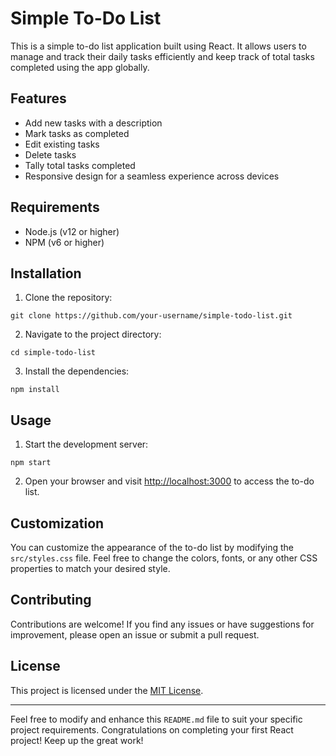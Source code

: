 # Simple To-Do List

This is a simple to-do list application built using React. It allows users to manage and track their daily tasks efficiently and keep track of total tasks completed using the app globally. 

## Features

- Add new tasks with a description
- Mark tasks as completed
- Edit existing tasks
- Delete tasks
- Tally total tasks completed 
- Responsive design for a seamless experience across devices

## Requirements

- Node.js (v12 or higher)
- NPM (v6 or higher)

## Installation

1. Clone the repository:

```shell
git clone https://github.com/your-username/simple-todo-list.git
```

2. Navigate to the project directory:

```shell
cd simple-todo-list
```

3. Install the dependencies:

```shell
npm install
```

## Usage

1. Start the development server:

```shell
npm start
```

2. Open your browser and visit [http://localhost:3000](http://localhost:3000) to access the to-do list.

## Customization

You can customize the appearance of the to-do list by modifying the `src/styles.css` file. Feel free to change the colors, fonts, or any other CSS properties to match your desired style.

## Contributing

Contributions are welcome! If you find any issues or have suggestions for improvement, please open an issue or submit a pull request.

## License

This project is licensed under the [MIT License](LICENSE).

---

Feel free to modify and enhance this `README.md` file to suit your specific project requirements. Congratulations on completing your first React project! Keep up the great work!
